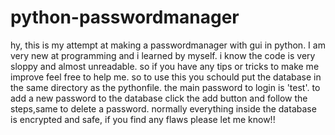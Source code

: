# python-passwordmanager
hy, this is my attempt at making a passwordmanager with gui in python. I am very new at programming and i learned by myself. i know the code is very sloppy and almost unreadable. so if you have any tips or tricks to make me improve feel free to help me. 
so to use this you schould put the database in the same directory as the pythonfile. the main password to login is 'test'. to add a new password to the database click the add button and follow the steps,same to delete a password.
normally everything inside the database is encrypted and safe, if you find any flaws please let me know!!
